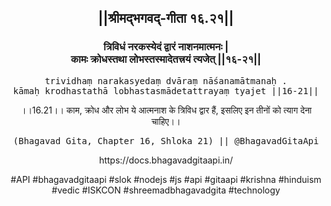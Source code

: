 <center><h2>||श्रीमद्‍भगवद्‍-गीता १६.२१||</h2>
<h3>त्रिविधं नरकस्येदं द्वारं नाशनमात्मनः |<br/>कामः क्रोधस्तथा लोभस्तस्मादेतत्त्रयं त्यजेत् ||१६-२१||</h3>
<pre>trividhaṃ narakasyedaṃ dvāraṃ nāśanamātmanaḥ .<br/>kāmaḥ krodhastathā lobhastasmādetattrayaṃ tyajet ||16-21||</pre>
<p>।।16.21।। काम, क्रोध और लोभ ये आत्मनाश के त्रिविध द्वार हैं, इसलिए इन तीनों को त्याग देना चाहिए।।</p>
<pre>(Bhagavad Gita, Chapter 16, Shloka 21) || @BhagavadGitaApi</pre><p>https://docs.bhagavadgitaapi.in/</p><p>#API #bhagavadgitaapi #slok #nodejs #js #api #gitaapi #krishna #hinduism #vedic #ISKCON #shreemadbhagavadgita #technology</p></center>